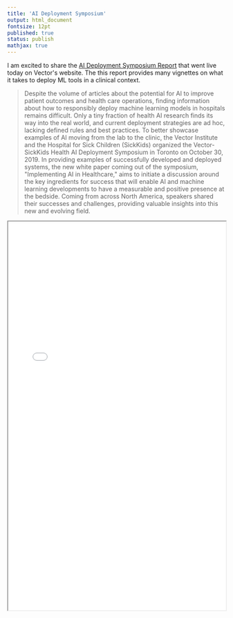 ```yaml
---
title: 'AI Deployment Symposium'
output: html_document
fontsize: 12pt
published: true
status: publish
mathjax: true
---
```


I am excited to share the [AI Deployment Symposium Report](https://vectorinstitute.ai/2020/03/24/implementing-ai-in-healthcare-new-white-paper-offers-insights-for-deploying-ai-enabled-healthcare-tools/) that went live today on Vector's website. The this report provides many vignettes on what it takes to deploy ML tools in a clinical context. 

> Despite the volume of articles about the potential for AI to improve patient outcomes and health care operations, finding information about how to responsibly deploy machine learning models in hospitals remains difficult. Only a tiny fraction of health AI research finds its way into the real world, and current deployment strategies are ad hoc, lacking defined rules and best practices. To better showcase examples of AI moving from the lab to the clinic, the Vector Institute and the Hospital for Sick Children (SickKids) organized the Vector-SickKids Health AI Deployment Symposium in Toronto on October 30, 2019. In providing examples of successfully developed and deployed systems, the new white paper coming out of the symposium, "Implementing AI in Healthcare," aims to initiate a discussion around the key ingredients for success that will enable AI and machine learning developments to have a measurable and positive presence at the bedside. Coming from across North America, speakers shared their successes and challenges, providing valuable insights into this new and evolving field.

<iframe id="iframepdf" width="100%" height="900" src="/figures/implementing-ai-in-healthcare.pdf"></iframe>




